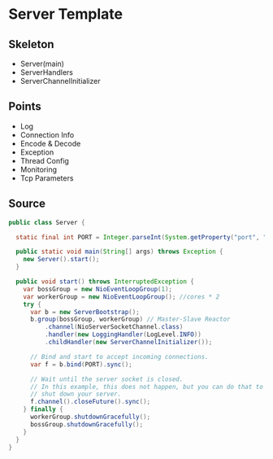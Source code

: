 # Server Template

## Skeleton

* Server\(main\)
* ServerHandlers
* ServerChannelInitializer

## Points

* Log
* Connection Info
* Encode & Decode
* Exception
* Thread Config 
* Monitoring
* Tcp Parameters

## Source

```java
public class Server {

  static final int PORT = Integer.parseInt(System.getProperty("port", "8912"));

  public static void main(String[] args) throws Exception {
    new Server().start();
  }

  public void start() throws InterruptedException {
    var bossGroup = new NioEventLoopGroup(1);
    var workerGroup = new NioEventLoopGroup(); //cores * 2
    try {
      var b = new ServerBootstrap();
      b.group(bossGroup, workerGroup) // Master-Slave Reactor
          .channel(NioServerSocketChannel.class)
          .handler(new LoggingHandler(LogLevel.INFO))
          .childHandler(new ServerChannelInitializer());

      // Bind and start to accept incoming connections.
      var f = b.bind(PORT).sync();

      // Wait until the server socket is closed.
      // In this example, this does not happen, but you can do that to gracefully
      // shut down your server.
      f.channel().closeFuture().sync();
    } finally {
      workerGroup.shutdownGracefully();
      bossGroup.shutdownGracefully();
    }
  }
}

```



